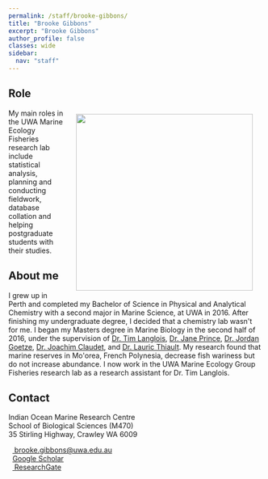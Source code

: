 ```yaml
---
permalink: /staff/brooke-gibbons/
title: "Brooke Gibbons"
excerpt: "Brooke Gibbons"
author_profile: false
classes: wide
sidebar:
  nav: "staff"
---
```

## Role
<img class="philprofile" src='/images/Brooke_WS.jpg' align='right' width="350" hspace="20" vspace="10">
My main roles in the UWA Marine Ecology Fisheries research lab include statistical analysis, planning and conducting fieldwork, database collation and helping postgraduate students with their studies.

## About me
I grew up in Perth and completed my Bachelor of Science in Physical and Analytical Chemistry with a second major in Marine Science, at UWA in 2016. After finishing my undergraduate degree, I decided that a chemistry lab wasn't for me. I began my Masters degree in Marine Biology in the second half of 2016, under the supervision of [Dr. Tim Langlois](https://uwamegfisheries.github.io/researchers/tim-langlois/), [Dr. Jane Prince](https://research-repository.uwa.edu.au/en/persons/jane-prince), [Dr. Jordan Goetze](https://staffportal.curtin.edu.au/staff/profile/view/Jordan.Goetze), [Dr. Joachim Claudet](http://www.joachimclaudet.com/publications.html), and [Dr. Lauric Thiault](http://www.criobe.pf/pro/personnel/chercheurs-contractuels-et-post-doctorants/lauric-thiault/). My research found that marine reserves in Mo'orea, French Polynesia, decrease fish wariness but do not increase abundance. I now work in the UWA Marine Ecology Group Fisheries research lab as a research assistant for Dr. Tim Langlois.

## Contact
<p class="address"><i class="far fa-building"></i> Indian Ocean Marine Research Centre <br>
School of Biological Sciences (M470)<br>
35 Stirling Highway, Crawley WA 6009</p>

<p class="phoneemail"><i class="far fa-envelope-open"></i>&nbsp;&nbsp;<a href="mailto:brooke.gibbons@uwa.edu.au"> brooke.gibbons@uwa.edu.au</a><br>
<i class="fas fa-graduation-cap"></i>&nbsp;&nbsp;<a href="https://scholar.google.com.au/citations?hl=en&user=dr24hoMAAAAJ">Google Scholar</a><br>
<i class="fab fa-researchgate"></i>&nbsp;&nbsp;<a href="https://www.researchgate.net/profile/Brooke_Gibbons"> ResearchGate</a><br>

